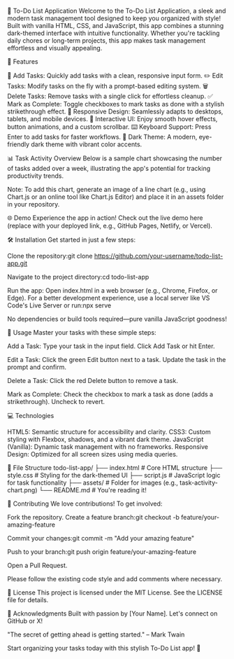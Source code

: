🌟 To-Do List Application
Welcome to the To-Do List Application, a sleek and modern task management tool designed to keep you organized with style! Built with vanilla HTML, CSS, and JavaScript, this app combines a stunning dark-themed interface with intuitive functionality. Whether you're tackling daily chores or long-term projects, this app makes task management effortless and visually appealing.

🎯 Features

📝 Add Tasks: Quickly add tasks with a clean, responsive input form.
✏️ Edit Tasks: Modify tasks on the fly with a prompt-based editing system.
🗑️ Delete Tasks: Remove tasks with a single click for effortless cleanup.
✅ Mark as Complete: Toggle checkboxes to mark tasks as done with a stylish strikethrough effect.
📱 Responsive Design: Seamlessly adapts to desktops, tablets, and mobile devices.
🚀 Interactive UI: Enjoy smooth hover effects, button animations, and a custom scrollbar.
⌨️ Keyboard Support: Press Enter to add tasks for faster workflows.
🌙 Dark Theme: A modern, eye-friendly dark theme with vibrant color accents.


📊 Task Activity Overview
Below is a sample chart showcasing the number of tasks added over a week, illustrating the app's potential for tracking productivity trends.

Note: To add this chart, generate an image of a line chart (e.g., using Chart.js or an online tool like Chart.js Editor) and place it in an assets folder in your repository.

🌐 Demo
Experience the app in action! Check out the live demo here (replace with your deployed link, e.g., GitHub Pages, Netlify, or Vercel).

🛠️ Installation
Get started in just a few steps:

Clone the repository:git clone https://github.com/your-username/todo-list-app.git


Navigate to the project directory:cd todo-list-app


Run the app:
Open index.html in a web browser (e.g., Chrome, Firefox, or Edge).
For a better development experience, use a local server like VS Code's Live Server or run:npx serve





No dependencies or build tools required—pure vanilla JavaScript goodness!

🚀 Usage
Master your tasks with these simple steps:

Add a Task:
Type your task in the input field.
Click Add Task or hit Enter.


Edit a Task:
Click the green Edit button next to a task.
Update the task in the prompt and confirm.


Delete a Task:
Click the red Delete button to remove a task.


Mark as Complete:
Check the checkbox to mark a task as done (adds a strikethrough).
Uncheck to revert.




💻 Technologies

HTML5: Semantic structure for accessibility and clarity.
CSS3: Custom styling with Flexbox, shadows, and a vibrant dark theme.
JavaScript (Vanilla): Dynamic task management with no frameworks.
Responsive Design: Optimized for all screen sizes using media queries.


📂 File Structure
todo-list-app/
├── index.html       # Core HTML structure
├── style.css        # Styling for the dark-themed UI
├── script.js        # JavaScript logic for task functionality
├── assets/          # Folder for images (e.g., task-activity-chart.png)
└── README.md        # You're reading it!


🤝 Contributing
We love contributions! To get involved:

Fork the repository.
Create a feature branch:git checkout -b feature/your-amazing-feature


Commit your changes:git commit -m "Add your amazing feature"


Push to your branch:git push origin feature/your-amazing-feature


Open a Pull Request.

Please follow the existing code style and add comments where necessary.

📜 License
This project is licensed under the MIT License. See the LICENSE file for details.

🌟 Acknowledgments
Built with passion by [Your Name]. Let's connect on GitHub or X!

"The secret of getting ahead is getting started." – Mark Twain

Start organizing your tasks today with this stylish To-Do List app! 🚀

